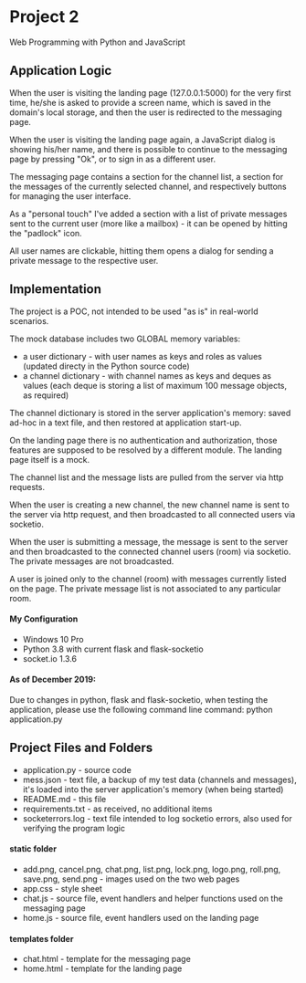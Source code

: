 # Project 2

Web Programming with Python and JavaScript

## Application Logic

When the user is visiting the landing page (127.0.0.1:5000) for the very first time, he/she is asked to provide a screen name, which is saved in the domain's local storage, and then the user is redirected to the messaging page.

When the user is visiting the landing page again, a JavaScript dialog is showing his/her name, and there is possible to continue to the messaging page by pressing "Ok", or to sign in as a different user.

The messaging page contains a section for the channel list, a section for the messages of the currently selected channel, and respectively buttons for managing the user interface.

As a "personal touch" I've added a section with a list of private messages sent to the current user (more like a mailbox) - it can be opened by hitting the "padlock" icon.

All user names are clickable, hitting them opens a dialog for sending a private message to the respective user.

## Implementation

The project is a POC, not intended to be used "as is" in real-world scenarios.

The mock database includes two GLOBAL memory variables: 
- a user dictionary - with user names as keys and roles as values (updated directy in the Python source code)
- a channel dictionary - with channel names as keys and deques as values (each deque is storing a list of maximum 100 message objects, as required)

The channel dictionary is stored in the server application's memory: saved ad-hoc in a text file, and then restored at application start-up.

On the landing page there is no authentication and authorization, those features are supposed to be resolved by a different module. The landing page itself is a mock.

The channel list and the message lists are pulled from the server via http requests.

When the user is creating a new channel, the new channel name is sent to the server via http request, and then broadcasted to all connected users via socketio.

When the user is submitting a message, the message is sent to the server and then broadcasted to the connected channel users (room) via socketio. The private messages are not broadcasted.

A user is joined only to the channel (room) with messages currently listed on the page. The private message list is not associated to any particular room.

#### My Configuration 

- Windows 10 Pro
- Python 3.8 with current flask and flask-socketio
- socket.io 1.3.6

#### As of December 2019:
Due to changes in python, flask and flask-socketio, when testing the application, please use the following command line command:
python application.py


## Project Files and Folders 

- application.py - source code
- mess.json - text file, a backup of my test data (channels and messages), it's loaded into the server application's memory (when being started)
- README.md - this file
- requirements.txt - as received, no additional items
- socketerrors.log - text file intended to log socketio errors, also used for verifying the program logic

#### static folder 

- add.png, cancel.png, chat.png, list.png, lock.png, logo.png, roll.png, save.png, send.png - images used on the two web pages
- app.css - style sheet
- chat.js - source file, event handlers and helper functions used on the messaging page
- home.js - source file, event handlers used on the landing page

#### templates folder 

- chat.html - template for the messaging page
- home.html - template for the landing page
